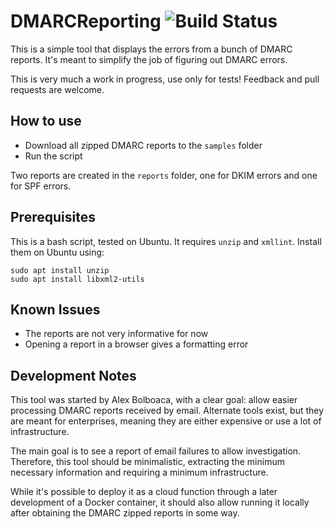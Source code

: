 # DMARCReporting ![Build Status](https://github.com/mozaicworks/DMARCReporting/actions/workflows/build.yml/badge.svg?event=push)

This is a simple tool that displays the errors from a bunch of DMARC reports. It's meant to simplify the job of figuring out DMARC errors.

This is very much a work in progress, use only for tests! Feedback and pull requests are welcome.

## How to use

* Download all zipped DMARC reports to the `samples` folder
* Run the script

Two reports are created in the `reports` folder, one for DKIM errors and one for SPF errors.

## Prerequisites

This is a bash script, tested on Ubuntu. It requires `unzip` and `xmllint`. Install them on Ubuntu using:

~~~~
sudo apt install unzip
sudo apt install libxml2-utils
~~~~

## Known Issues

* The reports are not very informative for now
* Opening a report in a browser gives a formatting error

## Development Notes

This tool was started by Alex Bolboaca, with a clear goal: allow easier processing DMARC reports received by email. Alternate tools exist, but they are meant for enterprises, meaning they are either expensive or use a lot of infrastructure.

The main goal is to see a report of email failures to allow investigation. Therefore, this tool should be minimalistic, extracting the minimum necessary information and requiring a minimum infrastructure.

While it's possible to deploy it as a cloud function through a later development of a Docker container, it should also allow running it locally after obtaining the DMARC zipped reports in some way.
